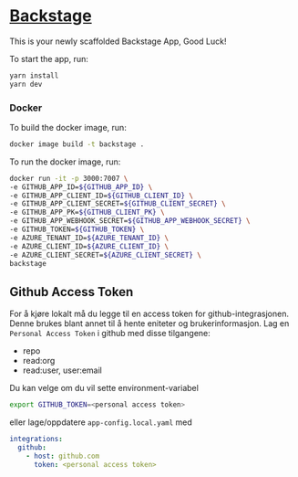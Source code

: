 # [Backstage](https://backstage.io)

This is your newly scaffolded Backstage App, Good Luck!

To start the app, run:

```sh
yarn install
yarn dev
```

### Docker

To build the docker image, run:

```sh
docker image build -t backstage .
```

To run the docker image, run:

```sh
docker run -it -p 3000:7007 \
-e GITHUB_APP_ID=${GITHUB_APP_ID} \
-e GITHUB_APP_CLIENT_ID=${GITHUB_CLIENT_ID} \
-e GITHUB_APP_CLIENT_SECRET=${GITHUB_CLIENT_SECRET} \
-e GITHUB_APP_PK=${GITHUB_CLIENT_PK} \
-e GITHUB_APP_WEBHOOK_SECRET=${GITHUB_APP_WEBHOOK_SECRET} \
-e GITHUB_TOKEN=${GITHUB_TOKEN} \
-e AZURE_TENANT_ID=${AZURE_TENANT_ID} \
-e AZURE_CLIENT_ID=${AZURE_CLIENT_ID} \
-e AZURE_CLIENT_SECRET=${AZURE_CLIENT_SECRET} \ 
backstage
```

## Github Access Token

For å kjøre lokalt må du legge til en access token for github-integrasjonen. Denne brukes blant annet til å hente
eniteter og brukerinformasjon.
Lag en `Personal Access Token` i github med disse tilgangene:

- repo
- read:org
- read:user, user:email

Du kan velge om du vil sette environment-variabel

```sh
export GITHUB_TOKEN=<personal access token>
```

eller lage/oppdatere `app-config.local.yaml` med

```yaml
integrations:
  github:
    - host: github.com
      token: <personal access token>
```
